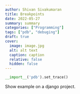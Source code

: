 ```yaml
---
author: Shivan Sivakumaran
title: Breakpoints
date: 2022-05-27
summary: summary
categories: ["Programming"]
tags: ["pdb", "debuging"]
draft: true
cover:
  image: image.jpg
  alt: alt text
  caption: caption
  relative: false
  hidden: false
---
```



```python
__import__('pdb').set_trace()
```


Show example on a django project.
